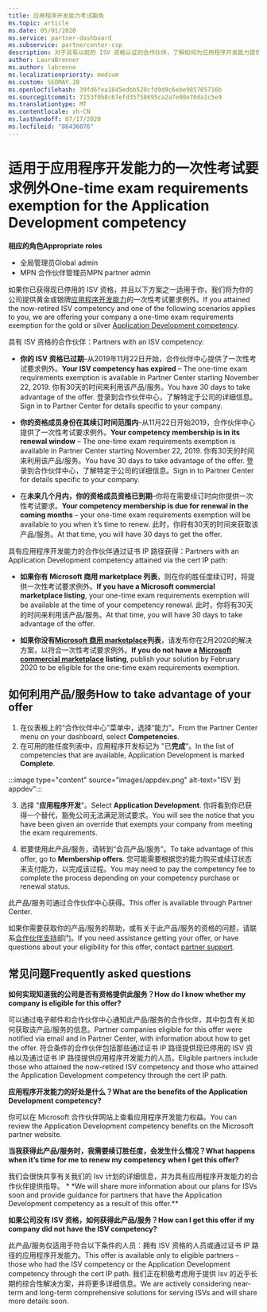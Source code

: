 ```yaml
---
title: 应用程序开发能力考试豁免
ms.topic: article
ms.date: 05/01/2020
ms.service: partner-dashboard
ms.subservice: partnercenter-csp
description: 对于具有以前的 ISV 资格认证的合作伙伴，了解如何为应用程序开发能力提供一次性考试需求豁免
author: LauraBrenner
ms.author: labrenne
ms.localizationpriority: medium
ms.custom: SEOMAY.20
ms.openlocfilehash: 39fd6fea1845edbb520cfd9d9c6ebe985765716b
ms.sourcegitcommit: 7153f0b8c67efd35f58695ca2a7e00e70da1c5e9
ms.translationtype: MT
ms.contentlocale: zh-CN
ms.lasthandoff: 07/17/2020
ms.locfileid: "86436076"
---
```

# <a name="one-time-exam-requirements-exemption-for-the-application-development-competency"></a><span data-ttu-id="ce387-103">适用于应用程序开发能力的一次性考试要求例外</span><span class="sxs-lookup"><span data-stu-id="ce387-103">One-time exam requirements exemption for the Application Development competency</span></span>

<span data-ttu-id="ce387-104">**相应的角色**</span><span class="sxs-lookup"><span data-stu-id="ce387-104">**Appropriate roles**</span></span>

- <span data-ttu-id="ce387-105">全局管理员</span><span class="sxs-lookup"><span data-stu-id="ce387-105">Global admin</span></span>
- <span data-ttu-id="ce387-106">MPN 合作伙伴管理员</span><span class="sxs-lookup"><span data-stu-id="ce387-106">MPN partner admin</span></span>

<span data-ttu-id="ce387-107">如果你已获得现已停用的 ISV 资格，并且以下方案之一适用于你，我们将为你的公司提供黄金或银牌[应用程序开发能力](https://partner.microsoft.com/membership/application-development-competency)的一次性考试要求例外。</span><span class="sxs-lookup"><span data-stu-id="ce387-107">If you attained the now-retired ISV competency and one of the following scenarios applies to you, we are offering your company a one-time exam requirements exemption for the gold or silver [Application Development competency](https://partner.microsoft.com/membership/application-development-competency).</span></span> 

<span data-ttu-id="ce387-108">具有 ISV 资格的合作伙伴：</span><span class="sxs-lookup"><span data-stu-id="ce387-108">Partners with an ISV competency:</span></span>

- <span data-ttu-id="ce387-109">**你的 ISV 资格已过期**–从2019年11月22日开始，合作伙伴中心提供了一次性考试要求例外。</span><span class="sxs-lookup"><span data-stu-id="ce387-109">**Your ISV competency has expired** – The one-time exam requirements exemption is available in Partner Center starting November 22, 2019.</span></span> <span data-ttu-id="ce387-110">你有30天的时间来利用该产品/服务。</span><span class="sxs-lookup"><span data-stu-id="ce387-110">You have 30 days to take advantage of the offer.</span></span> <span data-ttu-id="ce387-111">登录到合作伙伴中心，了解特定于公司的详细信息。</span><span class="sxs-lookup"><span data-stu-id="ce387-111">Sign in to Partner Center for details specific to your company.</span></span>

- <span data-ttu-id="ce387-112">**你的资格成员身份在其续订时间范围内**–从11月22日开始2019，合作伙伴中心提供了一次性考试要求例外。</span><span class="sxs-lookup"><span data-stu-id="ce387-112">**Your competency membership is in its renewal window** – The one-time exam requirements exemption is available in Partner Center starting November 22, 2019.</span></span> <span data-ttu-id="ce387-113">你有30天的时间来利用该产品/服务。</span><span class="sxs-lookup"><span data-stu-id="ce387-113">You have 30 days to take advantage of the offer.</span></span> <span data-ttu-id="ce387-114">登录到合作伙伴中心，了解特定于公司的详细信息。</span><span class="sxs-lookup"><span data-stu-id="ce387-114">Sign in to Partner Center for details specific to your company.</span></span>

- <span data-ttu-id="ce387-115">在**未来几个月内，你的资格成员资格已到期**–你将在需要续订时向你提供一次性考试要求。</span><span class="sxs-lookup"><span data-stu-id="ce387-115">**Your competency membership is due for renewal in the coming months** – your one-time exam requirements exemption will be available to you when it’s time to renew.</span></span> <span data-ttu-id="ce387-116">此时，你将有30天的时间来获取该产品/服务。</span><span class="sxs-lookup"><span data-stu-id="ce387-116">At that time, you will have 30 days to get the offer.</span></span>

<span data-ttu-id="ce387-117">具有应用程序开发能力的合作伙伴通过证书 IP 路径获得：</span><span class="sxs-lookup"><span data-stu-id="ce387-117">Partners with an Application Development competency attained via the cert IP path:</span></span>

- <span data-ttu-id="ce387-118">**如果你有 Microsoft 商用 marketplace 列表**，则在你的胜任度续订时，将提供一次性考试要求例外。</span><span class="sxs-lookup"><span data-stu-id="ce387-118">**If you have a Microsoft commercial marketplace listing**, your one-time exam requirements exemption will be available at the time of your competency renewal.</span></span> <span data-ttu-id="ce387-119">此时，你将有30天的时间来利用该产品/服务。</span><span class="sxs-lookup"><span data-stu-id="ce387-119">At that time, you will have 30 days to take advantage of the offer.</span></span>

- <span data-ttu-id="ce387-120">**如果你没有[Microsoft 商用 marketplace](https://azure.microsoft.com/overview/commercial-marketplace/)列表**，请发布你在2月2020的解决方案，以符合一次性考试要求例外。</span><span class="sxs-lookup"><span data-stu-id="ce387-120">**If you do not have a [Microsoft commercial marketplace](https://azure.microsoft.com/overview/commercial-marketplace/) listing**, publish your solution by February 2020 to be eligible for the one-time exam requirements exemption.</span></span>

## <a name="how-to-take-advantage-of-your-offer"></a><span data-ttu-id="ce387-121">如何利用产品/服务</span><span class="sxs-lookup"><span data-stu-id="ce387-121">How to take advantage of your offer</span></span>

1. <span data-ttu-id="ce387-122">在仪表板上的“合作伙伴中心”菜单中，选择“能力”。</span><span class="sxs-lookup"><span data-stu-id="ce387-122">From the Partner Center menu on your dashboard, select **Competencies**.</span></span>
2. <span data-ttu-id="ce387-123">在可用的胜任度列表中，应用程序开发标记为 "已**完成**"。</span><span class="sxs-lookup"><span data-stu-id="ce387-123">In the list of competencies that are available, Application Development is marked **Complete**.</span></span>

:::image type="content" source="images/appdev.png" alt-text="ISV 到 appdev":::

3. <span data-ttu-id="ce387-125">选择 "**应用程序开发**"。</span><span class="sxs-lookup"><span data-stu-id="ce387-125">Select **Application Development**.</span></span> <span data-ttu-id="ce387-126">你将看到你已获得一个替代，豁免公司无法满足测试要求。</span><span class="sxs-lookup"><span data-stu-id="ce387-126">You will see the notice that you have been given an override that exempts your company from meeting the exam requirements.</span></span> 

4. <span data-ttu-id="ce387-127">若要使用此产品/服务，请转到“会员产品/服务”。</span><span class="sxs-lookup"><span data-stu-id="ce387-127">To take advantage of this offer, go to **Membership offers**.</span></span> <span data-ttu-id="ce387-128">您可能需要根据您的能力购买或续订状态来支付能力，以完成该过程。</span><span class="sxs-lookup"><span data-stu-id="ce387-128">You may need to pay the competency fee to complete the process depending on your competency purchase or renewal status.</span></span> 

<span data-ttu-id="ce387-129">此产品/服务可通过合作伙伴中心获得。</span><span class="sxs-lookup"><span data-stu-id="ce387-129">This offer is available through Partner Center.</span></span>

<span data-ttu-id="ce387-130">如果你需要获取你的产品/服务的帮助，或有关于此产品/服务的资格的问题，请联系[合作伙伴支持](https://partner.microsoft.com/Support)部门。</span><span class="sxs-lookup"><span data-stu-id="ce387-130">If you need assistance getting your offer, or have questions about your eligibility for this offer, contact [partner support](https://partner.microsoft.com/Support).</span></span> 

## <a name="frequently-asked-questions"></a><span data-ttu-id="ce387-131">常见问题</span><span class="sxs-lookup"><span data-stu-id="ce387-131">Frequently asked questions</span></span>

<span data-ttu-id="ce387-132">**如何实现知道我的公司是否有资格提供此服务？**</span><span class="sxs-lookup"><span data-stu-id="ce387-132">**How do I know whether my company is eligible for this offer?**</span></span>

<span data-ttu-id="ce387-133">可以通过电子邮件和合作伙伴中心通知此产品/服务的合作伙伴，其中包含有关如何获取该产品/服务的信息。</span><span class="sxs-lookup"><span data-stu-id="ce387-133">Partner companies eligible for this offer were notified via email and in Partner Center, with information about how to get the offer.</span></span> <span data-ttu-id="ce387-134">符合条件的合作伙伴包括那些通过证书 IP 路径提供现已停用的 ISV 资格以及通过证书 IP 路径提供应用程序开发能力的人员。</span><span class="sxs-lookup"><span data-stu-id="ce387-134">Eligible partners include those who attained the now-retired ISV competency and those who attained the Application Development competency through the cert IP path.</span></span> 

<span data-ttu-id="ce387-135">**应用程序开发能力的好处是什么？**</span><span class="sxs-lookup"><span data-stu-id="ce387-135">**What are the benefits of the Application Development competency?**</span></span>

<span data-ttu-id="ce387-136">你可以在 Microsoft 合作伙伴网站上查看应用程序开发能力权益。</span><span class="sxs-lookup"><span data-stu-id="ce387-136">You can review the Application Development competency benefits on the Microsoft partner website.</span></span> 

<span data-ttu-id="ce387-137">**当我获得此产品/服务时，我需要续订胜任度，会发生什么情况？**</span><span class="sxs-lookup"><span data-stu-id="ce387-137">**What happens when it’s time for me to renew my competency when I get this offer?**</span></span> 

<span data-ttu-id="ce387-138">我们会很快共享有关我们的 Isv 计划的详细信息，并为具有应用程序开发能力的合作伙伴提供指导。 \* \*</span><span class="sxs-lookup"><span data-stu-id="ce387-138">We will share more information about our plans for ISVs soon and provide guidance for partners that have the Application Development competency as a result of this offer.\*\*</span></span>  

<span data-ttu-id="ce387-139">**如果公司没有 ISV 资格，如何获得此产品/服务？**</span><span class="sxs-lookup"><span data-stu-id="ce387-139">**How can I get this offer if my company did not have the ISV competency?**</span></span>

<span data-ttu-id="ce387-140">此产品/服务仅适用于符合以下条件的人员：拥有 ISV 资格的人员或通过证书 IP 路径的应用程序开发能力。</span><span class="sxs-lookup"><span data-stu-id="ce387-140">This offer is available only to eligible partners – those who had the ISV competency or the Application Development competency through the cert IP path.</span></span> <span data-ttu-id="ce387-141">我们正在积极考虑用于提供 Isv 的近乎长期的综合性解决方案，并将更多详细信息。</span><span class="sxs-lookup"><span data-stu-id="ce387-141">We are actively considering near-term and long-term comprehensive solutions for serving ISVs and will share more details soon.</span></span> 


